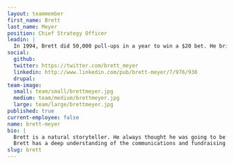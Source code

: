 ```yaml
---
layout: teammember
first_name: Brett
last_name: Meyer
position: Chief Strategy Officer
leadin: |
  In 1994, Brett did 50,000 pull-ups in a year to win a $20 bet. He brings this same level of drive to ThinkShout’s clients. As the leader of our strategy and user experience team, Brett works to keep us ahead of digital trends so we can equip our clients with the content and engagement strategies that will help elevate them above the noise. 
social:
  github:
  twitter: https://twitter.com/brett_meyer
  linkedin: http://www.linkedin.com/pub/brett-meyer/7/976/930
  drupal:
team-image:
  small: team/small/brettmeyer.jpg
  medium: team/medium/brettmeyer.jpg
  large: team/large/brettmeyer.jpg
published: true
current-employee: false
name: brett-meyer
bio: |
  Brett is a natural storyteller. He always thought he was going to be a writer, but he began his career as a dot-com software developer after discovering there is little market for essays about Thomas Pynchon. After years of building applications for the financial industry, he and his wife sold most of their worldly possessions and spent two years in Mali with the Peace Corps, where he trained grassroots organizations in technology and media. Following this experience, Brett served as Communications Director at the Nonprofit Technology Network for six years, helping grow NTEN’s community from a few thousand to over 50,000 engaged participants before joining ThinkShout in 2013.<p>
  Brett has a deep understanding of the communications and fundraising challenges our clients face and is uniquely positioned to help them build comprehensive digital strategies. He's also the only person in the office to have worked at a radio station in West Africa, where he may or may not have produced a rap about the joys of eating beans. You can follow everything he cooks on <a href="https://www.instagram.com/madousamake/">Instagram.</a>
slug: brett
---
```

